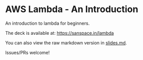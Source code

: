 # AWS Lambda - An Introduction

An introduction to lambda for beginners.

The deck is available at: https://sanspace.in/lambda

You can also view the raw markdown version in [slides.md](slides.md).

Issues/PRs welcome!
